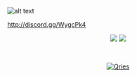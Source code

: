 ![alt text](https://cdn.discordapp.com/attachments/624405523948765184/929258052778086420/highlandslogo2.png)

http://discord.gg/WygcPk4

<p align="center">
  <img src="https://img.shields.io/badge/Discord-Join%20Us!-5865F2?style=for-the-badge" data-canonical-src="https://discord.gg/WygcPk4" style="max-width: 100%;">
  <img src="https://img.shields.io/badge/Discord-Join%20Us!-5865F2?style=for-the-badge" data-canonical-src="https://discord.gg/WygcPk4" style="max-width: 100%;">
</p>

<!DOCTYPE html>
<html>
   <head>
   </head>
   <body>
      <br>
      <a href="https://discord.gg/WygcPk4">
      <p align="center">
         <img alt="Qries" src="https://img.shields.io/badge/Discord-Join%20Us!-5865F2?style=for-the-badge"
         style="max-width: 100%;">
      </p>
      </a>
   </body>
</html>
